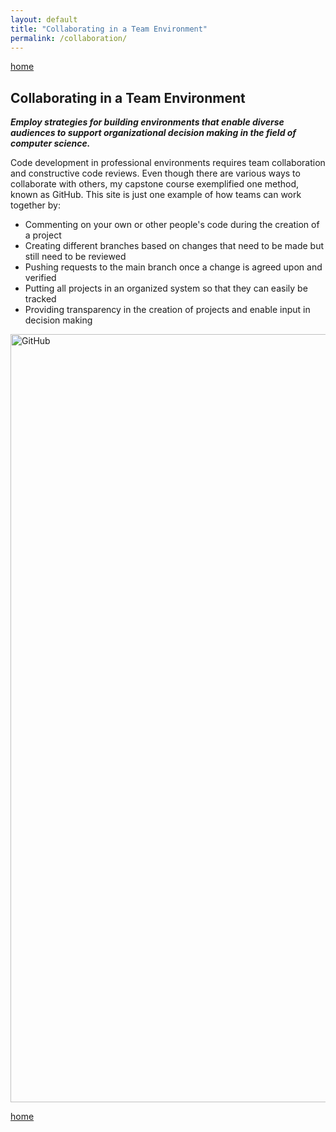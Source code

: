 ```yaml
---
layout: default
title: "Collaborating in a Team Environment"
permalink: /collaboration/
---
```

[home](https://sramirez457.github.io/)

## Collaborating in a Team Environment
**_Employ strategies for building environments that enable diverse audiences to support organizational decision making in the field of computer science._**

Code development in professional environments requires team collaboration and constructive code reviews. Even though there are various ways to collaborate with others, my capstone course exemplified one method, known as GitHub. This site is just one example of how teams can work together by:

- Commenting on your own or other people's code during the creation of a project
- Creating different branches based on changes that need to be made but still need to be reviewed 
- Pushing requests to the main branch once a change is agreed upon and verified 
- Putting all projects in an organized system so that they can easily be tracked
- Providing transparency in the creation of projects and enable input in decision making 

<img width="1229" alt="GitHub" src="https://user-images.githubusercontent.com/73710194/102020661-4a60ef00-3d40-11eb-9976-aee42f492449.png">

[home](https://sramirez457.github.io/)
